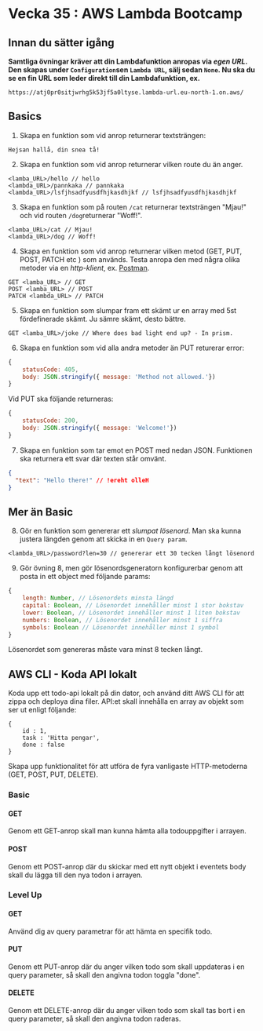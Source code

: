 # Vecka 35 : AWS Lambda Bootcamp

## Innan du sätter igång

**Samtliga övningar kräver att din Lambdafunktion anropas via _egen URL_. Den skapas under `Configuration`sen `Lambda URL`, sälj sedan `None`. Nu ska du se en fin URL som leder direkt till din Lambdafunktion, ex.**

```
https://atj0pr0sitjwrhg5k53jf5a0ltyse.lambda-url.eu-north-1.on.aws/
```

## Basics

1. Skapa en funktion som vid anrop returnerar textsträngen:

```
Hejsan hallå, din snea tå!
```

2. Skapa en funktion som vid anrop returnerar vilken route du än anger.

```
<lamba_URL>/hello // hello
<lambda_URL>/pannkaka // pannkaka
<lambda_URL>/lsfjhsadfyusdfhjkasdhjkf // lsfjhsadfyusdfhjkasdhjkf
```

3. Skapa en funktion som på routen `/cat` returnerar textsträngen "Mjau!" och vid routen `/dog`returnerar "Woff!".

```
<lamba_URL>/cat // Mjau!
<lambda_URL>/dog // Woff!
```

4. Skapa en funktion som vid anrop returnerar vilken metod (GET, PUT, POST, PATCH etc ) som används. Testa anropa den med några olika metoder via en _http-klient_, ex. [Postman](https://postman.com).

```
GET <lamba_URL> // GET
POST <lamba_URL> // POST
PATCH <lambda_URL> // PATCH
```

5. Skapa en funktion som slumpar fram ett skämt ur en array med 5st fördefinerade skämt. Ju sämre skämt, desto bättre.

```
GET <lamba_URL>/joke // Where does bad light end up? - In prism.
```

6. Skapa en funktion som vid alla andra metoder än PUT returerar error:

```js
{
    statusCode: 405,
    body: JSON.stringify({ message: 'Method not allowed.'})
}
```

Vid PUT ska följande returneras:

```js
{
    statusCode: 200,
    body: JSON.stringify({ message: 'Welcome!'})
}
```

7. Skapa en funktion som tar emot en POST med nedan JSON. Funktionen ska returnera ett svar där texten står omvänt.

```json
{
  "text": "Hello there!" // !ereht olleH
}
```

## Mer än Basic

8. Gör en funktion som genererar ett _slumpat lösenord_. Man ska kunna justera längden genom att skicka in en `Query param`.

```
<lambda_URL>/password?len=30 // genererar ett 30 tecken långt lösenord
```

9. Gör övning 8, men gör lösenordsgeneratorn konfigurerbar genom att posta in ett object med följande params:

```js
{
    length: Number, // Lösenordets minsta längd
    capital: Boolean, // Lösenordet innehåller minst 1 stor bokstav
    lower: Boolean, // Lösenordet innehåller minst 1 liten bokstav
    numbers: Boolean, // Lösenordet innehåller minst 1 siffra
    symbols: Boolean // Lösenordet innehåller minst 1 symbol
}
```

Lösenordet som genereras måste vara minst 8 tecken långt.

## AWS CLI - Koda API lokalt
Koda upp ett todo-api lokalt på din dator, och använd ditt AWS CLI för att zippa och deploya dina filer.
API:et skall innehålla en array av objekt som ser ut enligt följande:
```
{
    id : 1,
    task : 'Hitta pengar',
    done : false
}
```
Skapa upp funktionalitet för att utföra de fyra vanligaste HTTP-metoderna (GET, POST, PUT, DELETE).

### Basic

#### GET
Genom ett GET-anrop skall man kunna hämta alla todouppgifter i arrayen.

#### POST
Genom ett POST-anrop där du skickar med ett nytt objekt i eventets body skall du lägga till den nya todon i arrayen.

### Level Up

#### GET
Använd dig av query parametrar för att hämta en specifik todo.

#### PUT
Genom ett PUT-anrop där du anger vilken todo som skall uppdateras i en query parameter, så skall den angivna todon toggla "done".

#### DELETE
Genom ett DELETE-anrop där du anger vilken todo som skall tas bort i en query parameter, så skall den angivna todon raderas.
